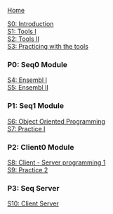 [Home](https://github.com/davidrol6/2020-2021-PNE/wiki)

[S0: Introduction](https://github.com/davidrol6/2021-2022-PNE/wiki/Introduction)  
[S1: Tools I](https://github.com/davidrol6/2021-2022-PNE/wiki/Tools-I)  
[S2: Tools II](https://github.com/davidrol6/2020-2021-PNE/wiki/Tools-II)     
[S3: Practicing with the tools](https://github.com/davidrol6/2020-2021-PNE/wiki/S3:-Practicing-with-the-tools)  
### P0: Seq0 Module
[S4: Ensembl I](https://github.com/davidrol6/2020-2021-PNE/wiki/S4:-The-ensembl-genome-browser)  
[S5: Ensembl II](https://github.com/davidrol6/2020-2021-PNE/wiki/S5:-Practice-0)  
### P1: Seq1 Module
[S6: Object Oriented Programming](https://github.com/davidrol6/2020-2021-PNE/wiki/S6:-Object-Oriented-Programming)  
[S7: Practice I](https://github.com/davidrol6/2020-2021-PNE/wiki/S7:-Practice-1)   
### P2: Client0 Module
[S8: Client - Server programming 1](https://github.com/davidrol6/2020-2021-PNE/wiki/S8-Client---Server-programming-1)<br>
[S9: Practice 2](https://github.com/davidrol6/2020-2021-PNE/wiki/S9:-Practice-2)      
### P3: Seq Server
[S10: Client Server](https://github.com/davidrol6/2020-2021-PNE/wiki/S10:-Client-Server)     
<!--[S11: Practice 3](https://github.com/davidrol6/2020-2021-PNE/wiki/S11:-Practice-3)  
### P4: Bases Web Server
[S12: HTTP Protocol](https://github.com/davidrol6/2020-2021-PNE/wiki/S12:-HTTP-protocol)  
[S13: Practice 4](https://github.com/davidrol6/2020-2021-PNE/wiki/S13:-Practice-4)  
### P5: Bases2 Web Server
[S14: HTTP Module](https://github.com/davidrol6/2020-2021-PNE/wiki/S14:-HTTP-Python-library)  
[S15: Practice 5](https://github.com/davidrol6/2020-2021-PNE/wiki/S15:-Practice-5)  
### P6: Seq2 Server
[S16: HTML forms](https://github.com/davidrol6/2020-2021-PNE/wiki/S16:-HTML-forms)   
[S17: Practice 6](https://github.com/davidrol6/2020-2021-PNE/wiki/S17:-Practice-6)   
### P7: Ensembl client
[S18: JSON. API REST](https://github.com/davidrol6/2020-2021-PNE/wiki/S18:-JSON.-API-REST)   
[S19: Practice 7](https://github.com/davidrol6/2020-2021-PNE/wiki/S19:-Practice-7)   
### Final Project
[Final project](https://github.com/davidrol6/2020-2021-PNE/wiki/Final-project)   -->

   



 
